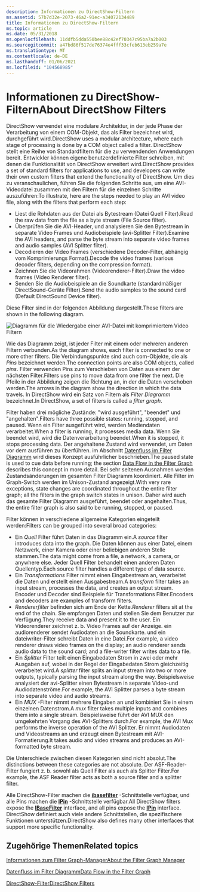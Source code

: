```yaml
---
description: Informationen zu DirectShow-Filtern
ms.assetid: 57b7d32e-2073-46a2-91ec-a34072134489
title: Informationen zu DirectShow-Filtern
ms.topic: article
ms.date: 05/31/2018
ms.openlocfilehash: 11ddfb5dda550bee88c42ef70347c95ba7a2b003
ms.sourcegitcommit: a47bd86f517de76374e4fff33cfeb613eb259a7e
ms.translationtype: MT
ms.contentlocale: de-DE
ms.lasthandoff: 01/06/2021
ms.locfileid: "104568985"
---
```

# <a name="about-directshow-filters"></a><span data-ttu-id="cc2f9-103">Informationen zu DirectShow-Filtern</span><span class="sxs-lookup"><span data-stu-id="cc2f9-103">About DirectShow Filters</span></span>

<span data-ttu-id="cc2f9-104">DirectShow verwendet eine modulare Architektur, in der jede Phase der Verarbeitung von einem COM-Objekt, das als Filter bezeichnet wird, durchgeführt wird.</span><span class="sxs-lookup"><span data-stu-id="cc2f9-104">DirectShow uses a modular architecture, where each stage of processing is done by a COM object called a filter.</span></span> <span data-ttu-id="cc2f9-105">DirectShow stellt eine Reihe von Standardfiltern für die zu verwendenden Anwendungen bereit. Entwickler können eigene benutzerdefinierte Filter schreiben, mit denen die Funktionalität von DirectShow erweitert wird.</span><span class="sxs-lookup"><span data-stu-id="cc2f9-105">DirectShow provides a set of standard filters for applications to use, and developers can write their own custom filters that extend the functionality of DirectShow.</span></span> <span data-ttu-id="cc2f9-106">Um dies zu veranschaulichen, führen Sie die folgenden Schritte aus, um eine AVI-Videodatei zusammen mit den Filtern für die einzelnen Schritte auszuführen:</span><span class="sxs-lookup"><span data-stu-id="cc2f9-106">To illustrate, here are the steps needed to play an AVI video file, along with the filters that perform each step:</span></span>

-   <span data-ttu-id="cc2f9-107">Liest die Rohdaten aus der Datei als Bytestream (Datei Quell Filter).</span><span class="sxs-lookup"><span data-stu-id="cc2f9-107">Read the raw data from the file as a byte stream (File Source filter).</span></span>
-   <span data-ttu-id="cc2f9-108">Überprüfen Sie die AVI-Header, und analysieren Sie den Bytestream in separate Video Frames und Audiobeispiele (avi-Splitter Filter).</span><span class="sxs-lookup"><span data-stu-id="cc2f9-108">Examine the AVI headers, and parse the byte stream into separate video frames and audio samples (AVI Splitter filter).</span></span>
-   <span data-ttu-id="cc2f9-109">Decodieren der Video Frames (verschiedene Decoder-Filter, abhängig vom Komprimierungs Format).</span><span class="sxs-lookup"><span data-stu-id="cc2f9-109">Decode the video frames (various decoder filters, depending on the compression format).</span></span>
-   <span data-ttu-id="cc2f9-110">Zeichnen Sie die Videorahmen (Videorenderer-Filter).</span><span class="sxs-lookup"><span data-stu-id="cc2f9-110">Draw the video frames (Video Renderer filter).</span></span>
-   <span data-ttu-id="cc2f9-111">Senden Sie die Audiobeispiele an die Soundkarte (standardmäßiger DirectSound-Geräte Filter).</span><span class="sxs-lookup"><span data-stu-id="cc2f9-111">Send the audio samples to the sound card (Default DirectSound Device filter).</span></span>

<span data-ttu-id="cc2f9-112">Diese Filter sind in der folgenden Abbildung dargestellt.</span><span class="sxs-lookup"><span data-stu-id="cc2f9-112">These filters are shown in the following diagram.</span></span>

![Diagramm für die Wiedergabe einer AVI-Datei mit komprimiertem Video Filtern](images/avi-filter-graph.png)

<span data-ttu-id="cc2f9-114">Wie das Diagramm zeigt, ist jeder Filter mit einem oder mehreren anderen Filtern verbunden.</span><span class="sxs-lookup"><span data-stu-id="cc2f9-114">As the diagram shows, each filter is connected to one or more other filters.</span></span> <span data-ttu-id="cc2f9-115">Die Verbindungspunkte sind auch com-Objekte, die als *Pins* bezeichnet werden.</span><span class="sxs-lookup"><span data-stu-id="cc2f9-115">The connection points are also COM objects, called *pins*.</span></span> <span data-ttu-id="cc2f9-116">Filter verwenden Pins zum Verschieben von Daten aus einem der nächsten Filter.</span><span class="sxs-lookup"><span data-stu-id="cc2f9-116">Filters use pins to move data from one filter the next.</span></span> <span data-ttu-id="cc2f9-117">Die Pfeile in der Abbildung zeigen die Richtung an, in der die Daten verschoben werden.</span><span class="sxs-lookup"><span data-stu-id="cc2f9-117">The arrows in the diagram show the direction in which the data travels.</span></span> <span data-ttu-id="cc2f9-118">In DirectShow wird ein Satz von Filtern als *Filter Diagramm* bezeichnet.</span><span class="sxs-lookup"><span data-stu-id="cc2f9-118">In DirectShow, a set of filters is called a *filter graph*.</span></span>

<span data-ttu-id="cc2f9-119">Filter haben drei mögliche Zustände: "wird ausgeführt", "beendet" und "angehalten".</span><span class="sxs-lookup"><span data-stu-id="cc2f9-119">Filters have three possible states: running, stopped, and paused.</span></span> <span data-ttu-id="cc2f9-120">Wenn ein Filter ausgeführt wird, werden Mediendaten verarbeitet.</span><span class="sxs-lookup"><span data-stu-id="cc2f9-120">When a filter is running, it processes media data.</span></span> <span data-ttu-id="cc2f9-121">Wenn Sie beendet wird, wird die Datenverarbeitung beendet.</span><span class="sxs-lookup"><span data-stu-id="cc2f9-121">When it is stopped, it stops processing data.</span></span> <span data-ttu-id="cc2f9-122">Der angehaltene Zustand wird verwendet, um Daten vor dem ausführen zu überführen. im Abschnitt [Datenfluss im Filter Diagramm](data-flow-in-the-filter-graph.md) wird dieses Konzept ausführlicher beschrieben.</span><span class="sxs-lookup"><span data-stu-id="cc2f9-122">The paused state is used to cue data before running; the section [Data Flow in the Filter Graph](data-flow-in-the-filter-graph.md) describes this concept in more detail.</span></span> <span data-ttu-id="cc2f9-123">Bei sehr seltenen Ausnahmen werden Zustandsänderungen im gesamten Filter Diagramm koordiniert. Alle Filter im Graph-Switch werden im Unison-Zustand angezeigt.</span><span class="sxs-lookup"><span data-stu-id="cc2f9-123">With very rare exceptions, state changes are coordinated throughout the entire filter graph; all the filters in the graph switch states in unison.</span></span> <span data-ttu-id="cc2f9-124">Daher wird auch das gesamte Filter Diagramm ausgeführt, beendet oder angehalten.</span><span class="sxs-lookup"><span data-stu-id="cc2f9-124">Thus, the entire filter graph is also said to be running, stopped, or paused.</span></span>

<span data-ttu-id="cc2f9-125">Filter können in verschiedene allgemeine Kategorien eingeteilt werden:</span><span class="sxs-lookup"><span data-stu-id="cc2f9-125">Filters can be grouped into several broad categories:</span></span>

-   <span data-ttu-id="cc2f9-126">Ein *Quell* Filter führt Daten in das Diagramm ein.</span><span class="sxs-lookup"><span data-stu-id="cc2f9-126">A *source* filter introduces data into the graph.</span></span> <span data-ttu-id="cc2f9-127">Die Daten können aus einer Datei, einem Netzwerk, einer Kamera oder einer beliebigen anderen Stelle stammen.</span><span class="sxs-lookup"><span data-stu-id="cc2f9-127">The data might come from a file, a network, a camera, or anywhere else.</span></span> <span data-ttu-id="cc2f9-128">Jeder Quell Filter behandelt einen anderen Daten Quellentyp.</span><span class="sxs-lookup"><span data-stu-id="cc2f9-128">Each source filter handles a different type of data source.</span></span>
-   <span data-ttu-id="cc2f9-129">Ein *Transformations* Filter nimmt einen Eingabestream an, verarbeitet die Daten und erstellt einen Ausgabestream.</span><span class="sxs-lookup"><span data-stu-id="cc2f9-129">A *transform* filter takes an input stream, processes the data, and creates an output stream.</span></span> <span data-ttu-id="cc2f9-130">Encoder und Decoder sind Beispiele für Transformations Filter.</span><span class="sxs-lookup"><span data-stu-id="cc2f9-130">Encoders and decoders are examples of transform filters.</span></span>
-   <span data-ttu-id="cc2f9-131">*Rendererfilter* befinden sich am Ende der Kette.</span><span class="sxs-lookup"><span data-stu-id="cc2f9-131">*Renderer* filters sit at the end of the chain.</span></span> <span data-ttu-id="cc2f9-132">Sie empfangen Daten und stellen Sie dem Benutzer zur Verfügung.</span><span class="sxs-lookup"><span data-stu-id="cc2f9-132">They receive data and present it to the user.</span></span> <span data-ttu-id="cc2f9-133">Ein Videorenderer zeichnet z. b. Video Frames auf der Anzeige. ein audiorenderer sendet Audiodaten an die Soundkarte. und ein dateiwriter-Filter schreibt Daten in eine Datei.</span><span class="sxs-lookup"><span data-stu-id="cc2f9-133">For example, a video renderer draws video frames on the display; an audio renderer sends audio data to the sound card; and a file-writer filter writes data to a file.</span></span>
-   <span data-ttu-id="cc2f9-134">Ein *Splitter* Filter teilt einen Eingabedaten Strom in zwei oder mehr Ausgaben auf, wobei in der Regel der Eingabedaten Strom gleichzeitig verarbeitet wird.</span><span class="sxs-lookup"><span data-stu-id="cc2f9-134">A *splitter* filter splits an input stream into two or more outputs, typically parsing the input stream along the way.</span></span> <span data-ttu-id="cc2f9-135">Beispielsweise analysiert der avi-Splitter einen Bytestream in separate Video-und Audiodatenströme.</span><span class="sxs-lookup"><span data-stu-id="cc2f9-135">For example, the AVI Splitter parses a byte stream into separate video and audio streams.</span></span>
-   <span data-ttu-id="cc2f9-136">Ein *MUX* -Filter nimmt mehrere Eingaben an und kombiniert Sie in einem einzelnen Datenstrom.</span><span class="sxs-lookup"><span data-stu-id="cc2f9-136">A *mux* filter takes multiple inputs and combines them into a single stream.</span></span> <span data-ttu-id="cc2f9-137">Beispielsweise führt der AVI MUX den umgekehrten Vorgang des AVI-Splitters durch.</span><span class="sxs-lookup"><span data-stu-id="cc2f9-137">For example, the AVI Mux performs the inverse operation of the AVI Splitter.</span></span> <span data-ttu-id="cc2f9-138">Er nimmt Audiodaten und Videostreams an und erzeugt einen Bytestream mit AVI-Formatierung.</span><span class="sxs-lookup"><span data-stu-id="cc2f9-138">It takes audio and video streams and produces an AVI-formatted byte stream.</span></span>

<span data-ttu-id="cc2f9-139">Die Unterschiede zwischen diesen Kategorien sind nicht absolut.</span><span class="sxs-lookup"><span data-stu-id="cc2f9-139">The distinctions between these categories are not absolute.</span></span> <span data-ttu-id="cc2f9-140">Der ASF-Reader-Filter fungiert z. b. sowohl als Quell Filter als auch als Splitter Filter.</span><span class="sxs-lookup"><span data-stu-id="cc2f9-140">For example, the ASF Reader filter acts as both a source filter and a splitter filter.</span></span>

<span data-ttu-id="cc2f9-141">Alle DirectShow-Filter machen die [**ibasefilter**](/windows/desktop/api/Strmif/nn-strmif-ibasefilter) -Schnittstelle verfügbar, und alle Pins machen die [**IPin**](/windows/desktop/api/Strmif/nn-strmif-ipin) -Schnittstelle verfügbar.</span><span class="sxs-lookup"><span data-stu-id="cc2f9-141">All DirectShow filters expose the [**IBaseFilter**](/windows/desktop/api/Strmif/nn-strmif-ibasefilter) interface, and all pins expose the [**IPin**](/windows/desktop/api/Strmif/nn-strmif-ipin) interface.</span></span> <span data-ttu-id="cc2f9-142">DirectShow definiert auch viele andere Schnittstellen, die spezifischere Funktionen unterstützen.</span><span class="sxs-lookup"><span data-stu-id="cc2f9-142">DirectShow also defines many other interfaces that support more specific functionality.</span></span>

## <a name="related-topics"></a><span data-ttu-id="cc2f9-143">Zugehörige Themen</span><span class="sxs-lookup"><span data-stu-id="cc2f9-143">Related topics</span></span>

<dl> <dt>

[<span data-ttu-id="cc2f9-144">Informationen zum Filter Graph-Manager</span><span class="sxs-lookup"><span data-stu-id="cc2f9-144">About the Filter Graph Manager</span></span>](about-the-filter-graph-manager.md)
</dt> <dt>

[<span data-ttu-id="cc2f9-145">Datenfluss im Filter Diagramm</span><span class="sxs-lookup"><span data-stu-id="cc2f9-145">Data Flow in the Filter Graph</span></span>](data-flow-in-the-filter-graph.md)
</dt> <dt>

[<span data-ttu-id="cc2f9-146">DirectShow-Filter</span><span class="sxs-lookup"><span data-stu-id="cc2f9-146">DirectShow Filters</span></span>](directshow-filters.md)
</dt> </dl>

 

 



